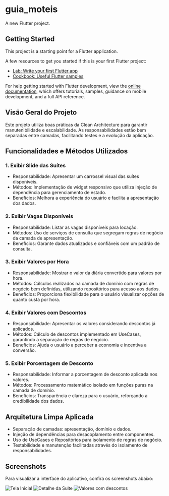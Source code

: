 # guia_moteis

A new Flutter project.

## Getting Started

This project is a starting point for a Flutter application.

A few resources to get you started if this is your first Flutter project:

- [Lab: Write your first Flutter app](https://docs.flutter.dev/get-started/codelab)
- [Cookbook: Useful Flutter samples](https://docs.flutter.dev/cookbook)

For help getting started with Flutter development, view the
[online documentation](https://docs.flutter.dev/), which offers tutorials,
samples, guidance on mobile development, and a full API reference.

## Visão Geral do Projeto

Este projeto utiliza boas práticas da Clean Architecture para garantir manutenibilidade e escalabilidade. As responsabilidades estão bem separadas entre camadas, facilitando testes e a evolução da aplicação.

## Funcionalidades e Métodos Utilizados

### 1. Exibir Slide das Suítes
- Responsabilidade: Apresentar um carrossel visual das suítes disponíveis.
- Métodos: Implementação de widget responsivo que utiliza injeção de dependência para gerenciamento de estado.
- Benefícios: Melhora a experiência do usuário e facilita a apresentação dos dados.

### 2. Exibir Vagas Disponíveis
- Responsabilidade: Listar as vagas disponíveis para locação.
- Métodos: Uso de serviços de consulta que segregam regras de negócio da camada de apresentação.
- Benefícios: Garante dados atualizados e confiáveis com um padrão de consulta.

### 3. Exibir Valores por Hora
- Responsabilidade: Mostrar o valor da diária convertido para valores por hora.
- Métodos: Cálculos realizados na camada de domínio com regras de negócio bem definidas, utilizando repositórios para acesso aos dados.
- Benefícios: Proporciona flexibilidade para o usuário visualizar opções de quanto custa por hora.

### 4. Exibir Valores com Descontos
- Responsabilidade: Apresentar os valores considerando descontos já aplicados.
- Métodos: Cálculo de descontos implementado em UseCases, garantindo a separação de regras de negócio.
- Benefícios: Ajuda o usuário a perceber a economia e incentiva a conversão.

### 5. Exibir Porcentagem de Desconto
- Responsabilidade: Informar a porcentagem de desconto aplicada nos valores.
- Métodos: Processamento matemático isolado em funções puras na camada de domínio.
- Benefícios: Transparência e clareza para o usuário, reforçando a credibilidade dos dados.

## Arquitetura Limpa Aplicada

- Separação de camadas: apresentação, domínio e dados.
- Injeção de dependências para desacoplamento entre componentes.
- Uso de UseCases e Repositórios para isolamento de regras de negócio.
- Testabilidade e manutenção facilitadas através do isolamento de responsabilidades.

## Screenshots

Para visualizar a interface do aplicativo, confira os screenshots abaixo:

![Tela Inicial](assets/screenshots/tela1.png)
![Detalhe da Suite](assets/screenshots/tela3.png)
![Valores com descontos](assets/screenshots/tela2.png)
